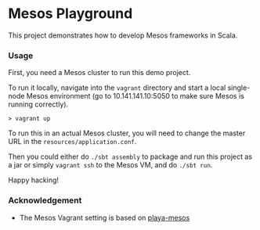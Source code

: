# Mesos Playground

This project demonstrates how to develop Mesos frameworks in Scala.

### Usage
First, you need a Mesos cluster to run this demo project. 

To run it locally, navigate into the `vagrant` directory and start a local single-node Mesos environment 
(go to 10.141.141.10:5050 to make sure Mesos is running correctly).
```
> vagrant up
```  
To run this in an actual Mesos cluster, you will need to change the master URL in the `resources/application.conf`.

Then you could either do `./sbt assembly` to package and run this project as a jar or simply `vagrant ssh` to the Mesos VM,
and do `./sbt run`.

Happy hacking!

### Acknowledgement
- The Mesos Vagrant setting is based on [playa-mesos](https://github.com/mesosphere/playa-mesos)
